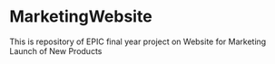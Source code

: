 # MarketingWebsite
This is repository of EPIC final year project on Website for Marketing Launch of New Products
